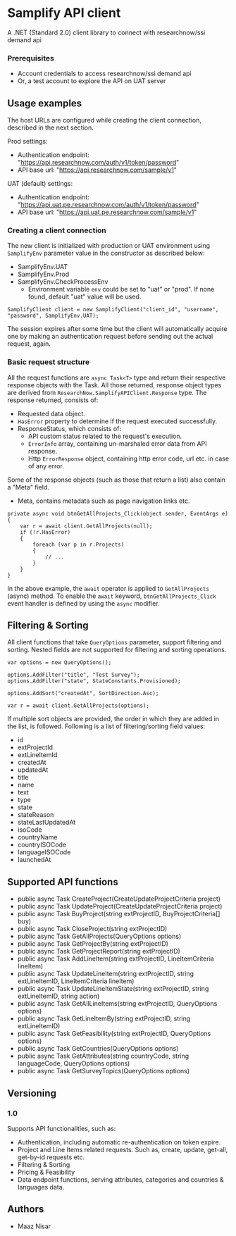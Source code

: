 # Samplify API client

A .NET (Standard 2.0) client library to connect with researchnow/ssi demand api

### Prerequisites

* Account credentials to access researchnow/ssi demand api
* Or, a test account to explore the API on UAT server

## Usage examples

The host URLs are configured while creating the client connection, described in the next section.

Prod settings:
* Authentication endpoint: "https://api.researchnow.com/auth/v1/token/password"
* API base url: "https://api.researchnow.com/sample/v1"

UAT (default) settings:
* Authentication endpoint: "https://api.uat.pe.researchnow.com/auth/v1/token/password"
* API base url: "https://api.uat.pe.researchnow.com/sample/v1"

### Creating a client connection

The new client is initialized with production or UAT environment using `SamplifyEnv` parameter value in the constructor as described below:

* SamplifyEnv.UAT
* SamplifyEnv.Prod
* SamplifyEnv.CheckProcessEnv
    * Environment variable `env` could be set to "uat" or "prod". If none found, default "uat" value will be used.

```
SamplifyClient client = new SamplifyClient("client_id", "username", "password", SamplifyEnv.UAT);
```

The session expires after some time but the client will automatically acquire one by making an authentication request before sending out the actual request, again.

### Basic request structure

All the request functions are `async Task<T>` type and return their respective response objects with the Task. All those returned, response object types are derived from `ResearchNow.SamplifyAPIClient.Response` type.
The response returned, consists of:
* Requested data object.
* `HasError` property to determine if the request executed successfully.
* ResponseStatus, which consists of:
    * API custom status related to the request's execution.
    * `ErrorInfo` array, containing un-marshaled error data from API response.
    * Http `ErrorResponse` object, containing http error code, url etc. in case of any error.

Some of the response objects (such as those that return a list) also contain a "Meta" field.
* Meta, contains metadata such as page navigation links etc.

```
private async void btnGetAllProjects_Click(object sender, EventArgs e)
{
    var r = await client.GetAllProjects(null);
    if (!r.HasError)
    {
        foreach (var p in r.Projects)
        {
            // ...
        }
    }
}
```

In the above example, the `await` operator is applied to `GetAllProjects` (async) method. To enable the `await` keyword, `btnGetAllProjects_Click` event handler is defined by using the `async` modifier.

## Filtering & Sorting

All client functions that take `QueryOptions` parameter, support filtering and sorting. Nested fields are not supported for filtering and sorting operations.

```
var options = new QueryOptions();

options.AddFilter("title", "Test Survey");
options.AddFilter("state", StateConstants.Provisioned);

options.AddSort("createdAt", SortDirection.Asc);

var r = await client.GetAllProjects(options);
```

If multiple sort objects are provided, the order in which they are added in the list, is followed.
Following is a list of filtering/sorting field values:
* id
* extProjectId
* extLineItemId
* createdAt
* updatedAt
* title
* name
* text
* type
* state
* stateReason
* stateLastUpdatedAt
* isoCode
* countryName
* countryISOCode
* languageISOCode
* launchedAt

## Supported API functions

* public async Task<ProjectResponse> CreateProject(CreateUpdateProjectCriteria project)
* public async Task<ProjectResponse> UpdateProject(CreateUpdateProjectCriteria project)
* public async Task<BuyProjectResponse> BuyProject(string extProjectID, BuyProjectCriteria[] buy)
* public async Task<CloseProjectResponse> CloseProject(string extProjectID)
* public async Task<GetAllProjectsResponse> GetAllProjects(QueryOptions options)
* public async Task<ProjectResponse> GetProjectBy(string extProjectID)
* public async Task<ProjectReportResponse> GetProjectReport(string extProjectID)
* public async Task<LineItemResponse> AddLineItem(string extProjectID, LineItemCriteria lineItem)
* public async Task<LineItemResponse> UpdateLineItem(string extProjectID, string extLineItemID, LineItemCriteria lineItem)
* public async Task<UpdateLineItemStateResponse> UpdateLineItemState(string extProjectID, string extLineItemID, string action)
* public async Task<GetAllLineItemsResponse> GetAllLineItems(string extProjectID, QueryOptions options)
* public async Task<LineItemResponse> GetLineItemBy(string extProjectID, string extLineItemID)
* public async Task<GetFeasibilityResponse> GetFeasibility(string extProjectID, QueryOptions options)
* public async Task<GetCountriesResponse> GetCountries(QueryOptions options)
* public async Task<GetAttributesResponse> GetAttributes(string countryCode, string languageCode, QueryOptions options)
* public async Task<GetSurveyTopicsResponse> GetSurveyTopics(QueryOptions options)

## Versioning

### 1.0
Supports API functionalities, such as:
* Authentication, including automatic re-authentication on token expire.
* Project and Line Items related requests. Such as, create, update, get-all, get-by-id requests etc.
* Filtering & Sorting
* Pricing & Feasibility
* Data endpoint functions, serving attributes, categories and countries & languages data.

## Authors

* Maaz Nisar
